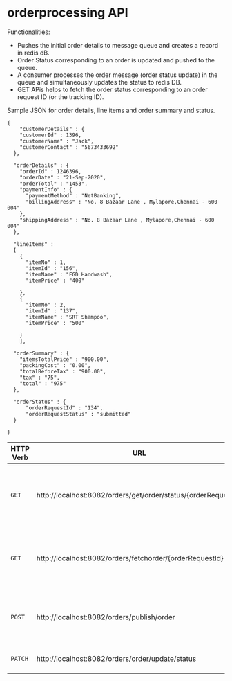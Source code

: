 # orderprocessing API 
    
Functionalities:
- Pushes the initial order details to message queue and creates a record in redis dB.
- Order Status corresponding to an order is updated and pushed to the queue.
- A consumer processes the order message (order status update) in the queue and simultaneously updates the status to redis DB.
- GET APis helps to fetch the order status corresponding to an order request ID (or the tracking ID).

Sample JSON for order details, line items and order summary and status.


```
{
    "customerDetails" : {
    "customerId" : 1396,
    "customerName" : "Jack",
    "customerContact" : "5673433692"
  },
  
  "orderDetails" : {
    "orderId" : 1246396,
    "orderDate" : "21-Sep-2020",
    "orderTotal" : "1453",
    "paymentInfo" : {
      "paymentMethod" : "NetBanking",
      "billingAddress" : "No. 8 Bazaar Lane , Mylapore,Chennai - 600 004"
    },
    "shippingAddress" : "No. 8 Bazaar Lane , Mylapore,Chennai - 600 004"
  },
  
  "lineItems" : 
  [
    { 
      "itemNo" : 1,
      "itemId" : "156",
      "itemName" : "FGD Handwash",
      "itemPrice" : "400"
      
    },
    { 
      "itemNo" : 2,
      "itemId" : "137",
      "itemName" : "SRT Shampoo",
      "itemPrice" : "500"
      
    }
    ],
   
  "orderSummary" : {
    "itemsTotalPrice" : "900.00",
    "packingCost" : "0.00",
    "totalBeforeTax" : "900.00",
    "tax" : "75",
    "total" : "975"
  },
  
  "orderStatus" : {
      "orderRequestId" : "134",
      "orderRequestStatus" : "submitted"
  }
  
}
```

|   HTTP Verb   |      URL                                                       |   Description                                                                 |
| ------------- | -------------                                                  |-------------------------------------------------------------------------------|
|     `GET`     | http://localhost:8082/orders/get/order/status/{orderRequestId} | Obtains order status corresponding to the provided order request ID.          |
|     `GET`     |    http://localhost:8082/orders/fetchorder/{orderRequestId}    | Obtains all the order details corresponding to the provided order request ID. |
|    `POST`     |         http://localhost:8082/orders/publish/order             | Publishes the orderdetails to kafka and stores the details in Redis DB.       |
|   `PATCH`     |       http://localhost:8082/orders/order/update/status         | Update the order status in Kafka                                              | 

